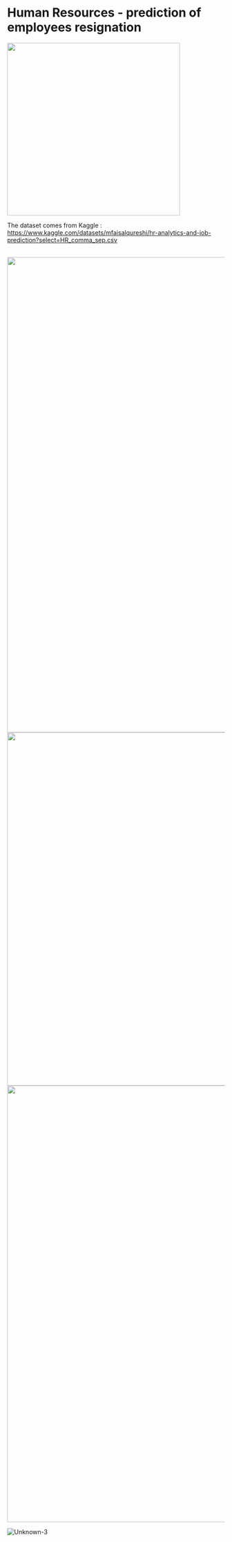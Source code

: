 # Human Resources - prediction of employees resignation

<img width="400" alt="" src="https://user-images.githubusercontent.com/67431758/232096618-1b108d4b-d556-440e-b135-67b2a89c1782.png">

The dataset comes from Kaggle :
<br>
https://www.kaggle.com/datasets/mfaisalqureshi/hr-analytics-and-job-prediction?select=HR_comma_sep.csv

<br>
<img width="1101" alt="" src="https://user-images.githubusercontent.com/67431758/232098265-4f03ac7d-7121-4d87-b457-f1fea2567d0c.png">
<img width="818" alt="" src="https://user-images.githubusercontent.com/67431758/232098281-5e4c51ac-5c3f-4f7d-88e4-be6f490fa0e8.png">

<img width="1011" alt="" src="https://user-images.githubusercontent.com/67431758/232099624-f3d5a6fd-ec8d-4d7e-b6c1-df6d3672d2d7.png">

![Unknown-3](https://user-images.githubusercontent.com/67431758/232098359-0dd1fa53-1583-45cf-8619-0b1d774265d8.png)
